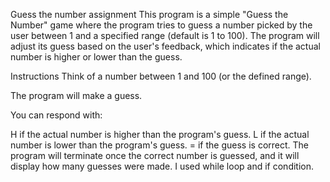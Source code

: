  Guess the number assignment 
This program is a simple "Guess the Number" game where the program tries to guess a number picked by the user between 1 and a specified range (default is 1 to 100). The program will adjust its guess based on the user's feedback, which indicates if the actual number is higher or lower than the guess.

Instructions
Think of a number between 1 and 100 (or the defined range).

The program will make a guess.

You can respond with:

H if the actual number is higher than the program's guess.
L if the actual number is lower than the program's guess.
= if the guess is correct.
The program will terminate once the correct number is guessed, and it will display how many guesses were made.
I used while loop and if condition.
